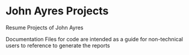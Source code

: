 # John Ayres Projects
Resume Projects of John Ayres
<div>
<div> Documentation Files for code are intended as a guide for non-technical users to reference to generate the reports
